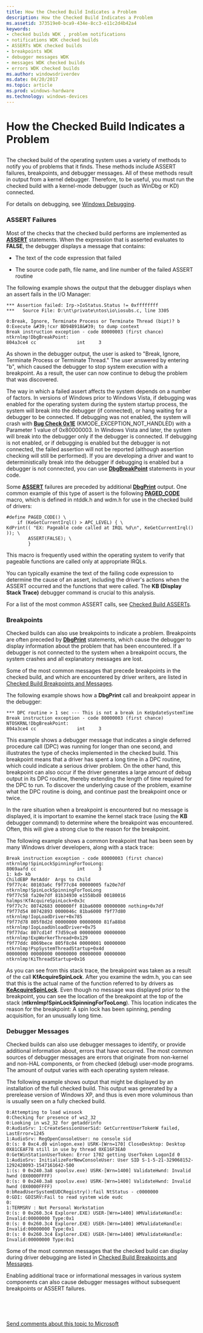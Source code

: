 ```yaml
---
title: How the Checked Build Indicates a Problem
description: How the Checked Build Indicates a Problem
ms.assetid: 373519e0-bca9-434e-8cc3-e11c2d4b42a4
keywords:
- checked builds WDK , problem notifications
- notifications WDK checked builds
- ASSERTs WDK checked builds
- breakpoints WDK
- debugger messages WDK
- messages WDK checked builds
- errors WDK checked builds
ms.author: windowsdriverdev
ms.date: 04/20/2017
ms.topic: article
ms.prod: windows-hardware
ms.technology: windows-devices
---
```


# How the Checked Build Indicates a Problem


## <span id="ddk_how_the_checked_build_indicates_a_problem_tools"></span><span id="DDK_HOW_THE_CHECKED_BUILD_INDICATES_A_PROBLEM_TOOLS"></span>


The checked build of the operating system uses a variety of methods to notify you of problems that it finds. These methods include ASSERT failures, breakpoints, and debugger messages. All of these methods result in output from a kernel debugger. Therefore, to be useful, you must run the checked build with a kernel-mode debugger (such as WinDbg or KD) connected.

For details on debugging, see [Windows Debugging](https://msdn.microsoft.com/library/windows/hardware/ff551063).

### <span id="assert_failures"></span><span id="ASSERT_FAILURES"></span>ASSERT Failures

Most of the checks that the checked build performs are implemented as [**ASSERT**](https://msdn.microsoft.com/library/windows/hardware/ff542107) statements. When the expression that is asserted evaluates to **FALSE**, the debugger displays a message that contains:

-   The text of the code expression that failed

-   The source code path, file name, and line number of the failed ASSERT routine

The following example shows the output that the debugger displays when an assert fails in the I/O Manager:

```
*** Assertion failed: Irp->IoStatus.Status != 0xffffffff
***   Source File: D:\nt\private\ntos\io\iosubs.c, line 3305

0:Break, Ignore, Terminate Process or Terminate Thread (bipt)? b
0:Execute &#39;!cxr BD94B918&#39; to dump context
Break instruction exception - code 80000003 (first chance)
ntkrnlmp!DbgBreakPoint:
804a3ce4 cc               int     3
```

As shown in the debugger output, the user is asked to "Break, Ignore, Terminate Process or Terminate Thread." The user answered by entering "b", which caused the debugger to stop system execution with a breakpoint. As a result, the user can now continue to debug the problem that was discovered.

The way in which a failed assert affects the system depends on a number of factors. In versions of Windows prior to Windows Vista, if debugging was enabled for the operating system during the system startup process, the system will break into the debugger (if connected), or hang waiting for a debugger to be connected. If debugging was not enabled, the system will crash with [**Bug Check 0x1E**](https://msdn.microsoft.com/library/windows/hardware/ff557408) (KMODE\_EXCEPTION\_NOT\_HANDLED) with a Parameter 1 value of 0x80000003. In Windows Vista and later, the system will break into the debugger only if the debugger is connected. If debugging is not enabled, or if debugging is enabled but the debugger is not connected, the failed assertion will not be reported (although assertion checking will still be performed). If you are developing a driver and want to deterministically break into the debugger if debugging is enabled but a debugger is not connected, you can use [**DbgBreakPoint**](https://msdn.microsoft.com/library/windows/hardware/ff543626) statements in your code.

Some [**ASSERT**](https://msdn.microsoft.com/library/windows/hardware/ff542107) failures are preceded by additional [**DbgPrint**](https://msdn.microsoft.com/library/windows/hardware/ff543632) output. One common example of this type of assert is the following [**PAGED\_CODE**](https://msdn.microsoft.com/library/windows/hardware/ff558773) macro, which is defined in ntddk.h and wdm.h for use in the checked build of drivers:

```
#define PAGED_CODE() \
    if (KeGetCurrentIrql() > APC_LEVEL) { \
KdPrint(( "EX: Pageable code called at IRQL %d\n", KeGetCurrentIrql() )); \
        ASSERT(FALSE); \
        }
```

This macro is frequently used within the operating system to verify that pageable functions are called only at appropriate IRQLs.

You can typically examine the text of the failing code expression to determine the cause of an assert, including the driver's actions when the ASSERT occurred and the functions that were called. The **KB (Display Stack Trace)** debugger command is crucial to this analysis.

For a list of the most common ASSERT calls, see [Checked Build ASSERTs](checked-build-asserts.md).

### <span id="breakpoints"></span><span id="BREAKPOINTS"></span>Breakpoints

Checked builds can also use breakpoints to indicate a problem. Breakpoints are often preceded by [**DbgPrint**](https://msdn.microsoft.com/library/windows/hardware/ff543632) statements, which cause the debugger to display information about the problem that has been encountered. If a debugger is not connected to the system when a breakpoint occurs, the system crashes and all explanatory messages are lost.

Some of the most common messages that precede breakpoints in the checked build, and which are encountered by driver writers, are listed in [Checked Build Breakpoints and Messages](checked-build-breakpoints-and-messages.md).

The following example shows how a **DbgPrint** call and breakpoint appear in the debugger:

```
*** DPC routine > 1 sec --- This is not a break in KeUpdateSystemTime
Break instruction exception - code 80000003 (first chance)
NTOSKRNL!DbgBreakPoint:
804a3ce4 cc               int     3
```

This example shows a debugger message that indicates a single deferred procedure call (DPC) was running for longer than one second, and illustrates the type of checks implemented in the checked build. This breakpoint means that a driver has spent a long time in a DPC routine, which could indicate a serious driver problem. On the other hand, this breakpoint can also occur if the driver generates a large amount of debug output in its DPC routine, thereby extending the length of time required for the DPC to run. To discover the underlying cause of the problem, examine what the DPC routine is doing, and continue past the breakpoint once or twice.

In the rare situation when a breakpoint is encountered but no message is displayed, it is important to examine the kernel stack trace (using the **KB** debugger command) to determine where the breakpoint was encountered. Often, this will give a strong clue to the reason for the breakpoint.

The following example shows a common breakpoint that has been seen by many Windows driver developers, along with a stack trace:

```
Break instruction exception - code 80000003 (first chance)
ntkrnlmp!SpinLockSpinningForTooLong:
8069aafd cc               int     3
1: kd> kb
ChildEBP RetAddr  Args to Child              
f9f77c4c 80103a6c f9f77c84 00000005 fa20e7df ntkrnlmp!SpinLockSpinningForTooLong
f9f77c58 fa20e7df 81b34930 e1558bd0 00180016 halmps!KfAcquireSpinLock+0x3c
f9f77c7c 80742683 000000ff 81ba6000 00000000 nothing+0x7df
f9f77d54 80742893 0000046c 81ba6000 f9f77d80 ntkrnlmp!IopLoadDriver+0x785
f9f77d78 805f8d2d 00000000 00000000 81fa88b8 ntkrnlmp!IopLoadUnloadDriver+0x75
f9f77dac 807cd14f f7d59ce8 00000000 00000000 ntkrnlmp!ExpWorkerThread+0x129
f9f77ddc 8069bece 805f8c04 00000001 00000000 ntkrnlmp!PspSystemThreadStartup+0x4d
00000000 00000000 00000000 00000000 00000000 ntkrnlmp!KiThreadStartup+0x16
```

As you can see from this stack trace, the breakpoint was taken as a result of the call **KfAcquireSpinLock**. After you examine the wdm.h, you can see that this is the actual name of the function referred to by drivers as [**KeAcquireSpinLock**](https://msdn.microsoft.com/library/windows/hardware/ff551917). Even though no message was displayed prior to the breakpoint, you can see the location of the breakpoint at the top of the stack (**ntkrnlmp!SpinLockSpinningForTooLong**). This location indicates the reason for the breakpoint: A spin lock has been spinning, pending acquisition, for an unusually long time.

### <span id="debugger_messages"></span><span id="DEBUGGER_MESSAGES"></span>Debugger Messages

Checked builds can also use debugger messages to identify, or provide additional information about, errors that have occurred. The most common sources of debugger messages are errors that originate from non-kernel and non-HAL components, or from checked (debug) user-mode programs. The amount of output varies with each operating system release.

The following example shows output that might be displayed by an installation of the full checked build. This output was generated by a prerelease version of Windows XP, and thus is even more voluminous than is usually seen on a fully checked build.

```
0:Attempting to load winsock
0:Checking for presence of ws2_32
0:Looking in ws2_32 for getaddrinfo
0:AudioSrv: 1:CreateSessionUserSid: GetCurrentUserTokenW failed, LastError=1245
1:AudioSrv: RegOpenConsoleUser: no console sid
0:(s: 0 0xc4.d0 winlogon.exe) USRK-[Wrn=170] CloseDesktop: Desktop 0X81CEAF78 still in use by thread 0XE16F3EA0
0:GetWinStationUserToken: Error 1702 getting UserToken LogonId 0
1:AudioSrv: InitializeForNewConsoleUser: User SID S-1-5-21-329068152-1292428093-1547161642-500
1:(s: 0 0x240.3a8 spoolsv.exe) USRK-[Wrn=1400] ValidateHwnd: Invalid hwnd (0X0000FFFF)
0:(s: 0 0x240.3a8 spoolsv.exe) USRK-[Wrn=1400] ValidateHwnd: Invalid hwnd (0X0000FFFF)
0:bReadUserSystemEUDCRegistry():fail NtStatus - c0000000
0:GDI: GDISRV:Fail to read system wide eudc
0:
1:TERMSRV : Not Personal Workstation
0:(s: 0 0x260.3c4 Explorer.EXE) USER-[Wrn=1400] HMValidateHandle: Invalid:00000000 Type:0x1
0:(s: 0 0x260.3c4 Explorer.EXE) USER-[Wrn=1400] HMValidateHandle: Invalid:00000000 Type:0x1
0:(s: 0 0x260.3c4 Explorer.EXE) USER-[Wrn=1400] HMValidateHandle: Invalid:00000000 Type:0x1
```

Some of the most common messages that the checked build can display during driver debugging are listed in [Checked Build Breakpoints and Messages](checked-build-breakpoints-and-messages.md).

Enabling additional trace or informational messages in various system components can also cause debugger messages without subsequent breakpoints or ASSERT failures.

 

 

[Send comments about this topic to Microsoft](mailto:wsddocfb@microsoft.com?subject=Documentation%20feedback%20[devtest\devtest]:%20How%20the%20Checked%20Build%20Indicates%20a%20Problem%20%20RELEASE:%20%2811/17/2016%29&body=%0A%0APRIVACY%20STATEMENT%0A%0AWe%20use%20your%20feedback%20to%20improve%20the%20documentation.%20We%20don't%20use%20your%20email%20address%20for%20any%20other%20purpose,%20and%20we'll%20remove%20your%20email%20address%20from%20our%20system%20after%20the%20issue%20that%20you're%20reporting%20is%20fixed.%20While%20we're%20working%20to%20fix%20this%20issue,%20we%20might%20send%20you%20an%20email%20message%20to%20ask%20for%20more%20info.%20Later,%20we%20might%20also%20send%20you%20an%20email%20message%20to%20let%20you%20know%20that%20we've%20addressed%20your%20feedback.%0A%0AFor%20more%20info%20about%20Microsoft's%20privacy%20policy,%20see%20http://privacy.microsoft.com/default.aspx. "Send comments about this topic to Microsoft")




